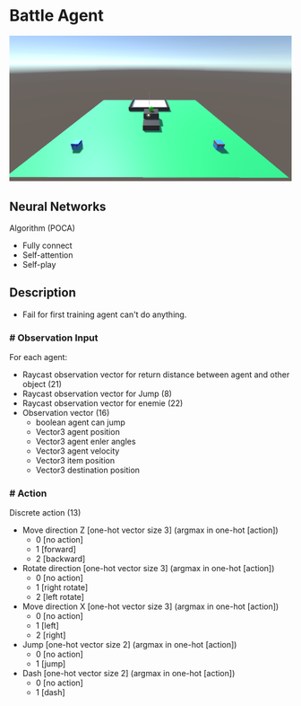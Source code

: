 # Battle Agent

![](https://github.com/phantichchai/rl-unity/blob/main/Image/battle-agent-v1.png)

## Neural Networks
Algorithm (POCA) 
- Fully connect
- Self-attention
- Self-play

## Description
- Fail for first training agent can't do anything.

### **# Observation Input**
For each agent:
- Raycast observation vector for return distance between agent and other object (21)
- Raycast observation vector for Jump (8)
- Raycast observation vector for enemie (22)
- Observation vector (16)  
  + boolean agent can jump
  + Vector3 agent position
  + Vector3 agent enler angles
  + Vector3 agent velocity
  + Vector3 item position
  + Vector3 destination position

### **# Action**
Discrete action (13)  
  - Move direction Z [one-hot vector size 3] (argmax in one-hot [action])
    - 0 [no action]
    - 1 [forward]
    - 2 [backward]
  - Rotate direction [one-hot vector size 3] (argmax in one-hot [action])
    - 0 [no action]
    - 1 [right rotate]
    - 2 [left rotate]
  - Move direction X [one-hot vector size 3] (argmax in one-hot [action])  
    - 0 [no action]
    - 1 [left]
    - 2 [right]
  - Jump [one-hot vector size 2] (argmax in one-hot [action])
    - 0 [no action]
    - 1 [jump]  
  - Dash [one-hot vector size 2] (argmax in one-hot [action])
    - 0 [no action]
    - 1 [dash]
